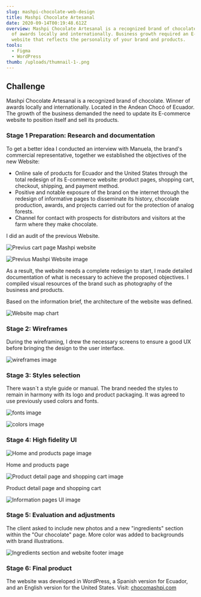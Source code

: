 ```yaml
---
slug: mashpi-chocolate-web-design
title: Mashpi Chocolate Artesanal
date: 2020-09-14T00:19:48.612Z
overview: Mashpi Chocolate Artesanal is a recognized brand of chocolate. Winner
  of awards locally and internationally. Business growth required an E-commerce
  website that reflects the personality of your brand and products.
tools:
  - Figma
  - WordPress
thumb: /uploads/thumnail-1-.png
---
```

## **Challenge**

Mashpi Chocolate Artesanal is a recognized brand of chocolate. Winner of awards locally and internationally. Located in the Andean Chocó of Ecuador.
\
The growth of the business demanded the need to update its E-commerce website to position itself and sell its products.

### Stage 1 Preparation: Research and documentation

To get a better idea I conducted an interview with Manuela, the brand's commercial representative, together we established the objectives of the new Website:

* Online sale of products for Ecuador and the United States through the total redesign of its E-commerce website: product pages, shopping cart, checkout, shipping, and payment method.
* Positive and notable exposure of the brand on the internet through the redesign of informative pages to disseminate its history, chocolate production, awards, and projects carried out for the protection of analog forests.
* Channel for contact with prospects for distributors and visitors at the farm where they make chocolate.

I did an audit of the previous Website.

![Previus cart page Mashpi website](/uploads/previousmashphomepage.png "Cart page - It doesn´t work properly")

![Previus Mashpi Website image](/uploads/previouspagemashpi.png "Informative pages does not show any image or content")

As a result, the website needs a complete redesign to start, I made detailed documentation of what is necessary to achieve the proposed objectives. I compiled visual resources of the brand such as photography of the business and products.

Based on the information brief, the architecture of the website was defined.

![Website map chart](/uploads/mashpi-chocolate-site-map.png "Website map")

### Stage 2: Wireframes

During the wireframing, I drew the necessary screens to ensure a good UX before bringing the design to the user interface.

![wireframes image](/uploads/wireframes_mashpi.jpg "Wireframes")

### Stage 3: Styles selection

There wasn´t a style guide or manual. The brand needed the styles to remain in harmony with its logo and product packaging. It was agreed to use previously used colors and fonts.

![fonts image](/uploads/fonts-style.png "fonts")

![colors image](/uploads/colors.png "colors")

### Stage 4: High fidelity UI

![Home and products page image](/uploads/ui-mashpi-inicio.png "Home and products page")

Home and products page

![ Product detail page and shopping cart image](/uploads/ui-producto-y-carrito.png " Product detail page and shopping cart")

 Product detail page and shopping cart

![Information pages UI image](/uploads/ui-informative-pages.png "Other pages UI - Awards and guarantees page")

### Stage 5: Evaluation and adjustments

The client asked to include new photos and a new "ingredients" section within the "Our chocolate" page. More color was added to backgrounds with brand illustrations.

![Ingredients section and website footer image](/uploads/ui-seccion-y-footer.png " Ingredients section and website footer")

### Stage 6: Final product

The website was developed in WordPress, a Spanish version for Ecuador, and an English version for the United States. Visit: [chocomashpi.com](http://chocomashpi.com)